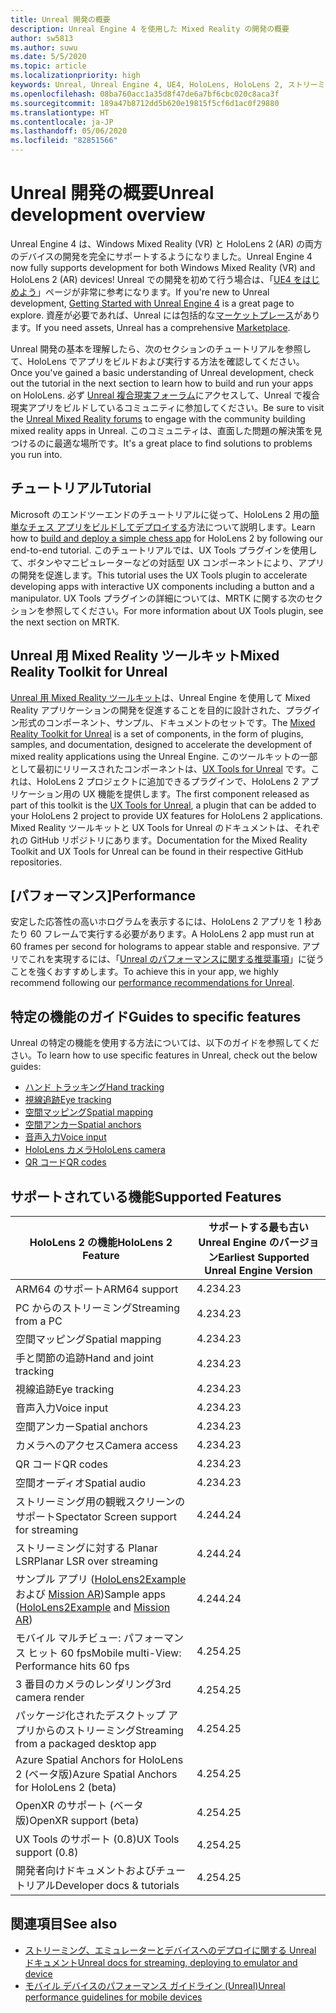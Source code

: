 ```yaml
---
title: Unreal 開発の概要
description: Unreal Engine 4 を使用した Mixed Reality の開発の概要
author: sw5813
ms.author: suwu
ms.date: 5/5/2020
ms.topic: article
ms.localizationpriority: high
keywords: Unreal, Unreal Engine 4, UE4, HoloLens, HoloLens 2, ストリーミング, リモート処理, Mixed Reality, 開発, 入門, 機能, 新しいプロジェクト, エミュレーター, ドキュメント, ガイド, 特徴, ホログラム
ms.openlocfilehash: 08ba760acc1a35d8f47de6a7bf6cbc020c8aca3f
ms.sourcegitcommit: 189a47b8712dd5b620e19815f5cf6d1ac0f29880
ms.translationtype: HT
ms.contentlocale: ja-JP
ms.lasthandoff: 05/06/2020
ms.locfileid: "82851566"
---
```

# <a name="unreal-development-overview"></a><span data-ttu-id="1d36e-104">Unreal 開発の概要</span><span class="sxs-lookup"><span data-stu-id="1d36e-104">Unreal development overview</span></span>

<span data-ttu-id="1d36e-105">Unreal Engine 4 は、Windows Mixed Reality (VR) と HoloLens 2 (AR) の両方のデバイスの開発を完全にサポートするようになりました。</span><span class="sxs-lookup"><span data-stu-id="1d36e-105">Unreal Engine 4 now fully supports development for both Windows Mixed Reality (VR) and HoloLens 2 (AR) devices!</span></span> <span data-ttu-id="1d36e-106">Unreal での開発を初めて行う場合は、「<a href="https://docs.unrealengine.com//GettingStarted/index.html" target="_blank">UE4 をはじめよう</a>」ページが非常に参考になります。</span><span class="sxs-lookup"><span data-stu-id="1d36e-106">If you're new to Unreal development, <a href="https://docs.unrealengine.com//GettingStarted/index.html" target="_blank">Getting Started with Unreal Engine 4</a> is a great page to explore.</span></span> <span data-ttu-id="1d36e-107">資産が必要であれば、Unreal には包括的な<a href="https://www.unrealengine.com/marketplace//store" target="_blank">マーケットプレース</a>があります。</span><span class="sxs-lookup"><span data-stu-id="1d36e-107">If you need assets, Unreal has a comprehensive <a href="https://www.unrealengine.com/marketplace//store" target="_blank">Marketplace</a>.</span></span> 

<span data-ttu-id="1d36e-108">Unreal 開発の基本を理解したら、次のセクションのチュートリアルを参照して、HoloLens でアプリをビルドおよび実行する方法を確認してください。</span><span class="sxs-lookup"><span data-stu-id="1d36e-108">Once you've gained a basic understanding of Unreal development, check out the tutorial in the next section to learn how to build and run your apps on HoloLens.</span></span> <span data-ttu-id="1d36e-109">必ず <a href="https://forums.unrealengine.com/development-discussion/vr-ar-development" target="_blank">Unreal 複合現実フォーラム</a>にアクセスして、Unreal で複合現実アプリをビルドしているコミュニティに参加してください。</span><span class="sxs-lookup"><span data-stu-id="1d36e-109">Be sure to visit the <a href="https://forums.unrealengine.com/development-discussion/vr-ar-development" target="_blank">Unreal Mixed Reality forums</a> to engage with the community building mixed reality apps in Unreal.</span></span> <span data-ttu-id="1d36e-110">このコミュニティは、直面した問題の解決策を見つけるのに最適な場所です。</span><span class="sxs-lookup"><span data-stu-id="1d36e-110">It's a great place to find solutions to problems you run into.</span></span>

## <a name="tutorial"></a><span data-ttu-id="1d36e-111">チュートリアル</span><span class="sxs-lookup"><span data-stu-id="1d36e-111">Tutorial</span></span>

<span data-ttu-id="1d36e-112">Microsoft のエンドツーエンドのチュートリアルに従って、HoloLens 2 用の[簡単なチェス アプリをビルドしてデプロイする](unreal-uxt-ch1.md)方法について説明します。</span><span class="sxs-lookup"><span data-stu-id="1d36e-112">Learn how to [build and deploy a simple chess app](unreal-uxt-ch1.md) for HoloLens 2 by following our end-to-end tutorial.</span></span> <span data-ttu-id="1d36e-113">このチュートリアルでは、UX Tools プラグインを使用して、ボタンやマニピュレーターなどの対話型 UX コンポーネントにより、アプリの開発を促進します。</span><span class="sxs-lookup"><span data-stu-id="1d36e-113">This tutorial uses the UX Tools plugin to accelerate developing apps with interactive UX components including a button and a manipulator.</span></span> <span data-ttu-id="1d36e-114">UX Tools プラグインの詳細については、MRTK に関する次のセクションを参照してください。</span><span class="sxs-lookup"><span data-stu-id="1d36e-114">For more information about UX Tools plugin, see the next section on MRTK.</span></span> 

## <a name="mixed-reality-toolkit-for-unreal"></a><span data-ttu-id="1d36e-115">Unreal 用 Mixed Reality ツールキット</span><span class="sxs-lookup"><span data-stu-id="1d36e-115">Mixed Reality Toolkit for Unreal</span></span>

<span data-ttu-id="1d36e-116">[Unreal 用 Mixed Reality ツールキット](https://github.com/microsoft/MixedRealityToolkit-Unreal)は、Unreal Engine を使用して Mixed Reality アプリケーションの開発を促進することを目的に設計された、プラグイン形式のコンポーネント、サンプル、ドキュメントのセットです。</span><span class="sxs-lookup"><span data-stu-id="1d36e-116">The [Mixed Reality Toolkit for Unreal](https://github.com/microsoft/MixedRealityToolkit-Unreal) is a set of components, in the form of plugins, samples, and documentation, designed to accelerate the development of mixed reality applications using the Unreal Engine.</span></span> <span data-ttu-id="1d36e-117">このツールキットの一部として最初にリリースされたコンポーネントは、[UX Tools for Unreal](https://github.com/microsoft/MixedReality-UXTools-Unreal) です。これは、HoloLens 2 プロジェクトに追加できるプラグインで、HoloLens 2 アプリケーション用の UX 機能を提供します。</span><span class="sxs-lookup"><span data-stu-id="1d36e-117">The first component released as part of this toolkit is the [UX Tools for Unreal](https://github.com/microsoft/MixedReality-UXTools-Unreal), a plugin that can be added to your HoloLens 2 project to provide UX features for HoloLens 2 applications.</span></span> <span data-ttu-id="1d36e-118">Mixed Reality ツールキットと UX Tools for Unreal のドキュメントは、それぞれの GitHub リポジトリにあります。</span><span class="sxs-lookup"><span data-stu-id="1d36e-118">Documentation for the Mixed Reality Toolkit and UX Tools for Unreal can be found in their respective GitHub repositories.</span></span> 

## <a name="performance"></a><span data-ttu-id="1d36e-119">[パフォーマンス]</span><span class="sxs-lookup"><span data-stu-id="1d36e-119">Performance</span></span>

<span data-ttu-id="1d36e-120">安定した応答性の高いホログラムを表示するには、HoloLens 2 アプリを 1 秒あたり 60 フレームで実行する必要があります。</span><span class="sxs-lookup"><span data-stu-id="1d36e-120">A HoloLens 2 app must run at 60 frames per second for holograms to appear stable and responsive.</span></span> <span data-ttu-id="1d36e-121">アプリでこれを実現するには、「[Unreal のパフォーマンスに関する推奨事項](performance-recommendations-for-unreal.md)」に従うことを強くおすすめします。</span><span class="sxs-lookup"><span data-stu-id="1d36e-121">To achieve this in your app, we highly recommend following our [performance recommendations for Unreal](performance-recommendations-for-unreal.md).</span></span> 

## <a name="guides-to-specific-features"></a><span data-ttu-id="1d36e-122">特定の機能のガイド</span><span class="sxs-lookup"><span data-stu-id="1d36e-122">Guides to specific features</span></span>

<span data-ttu-id="1d36e-123">Unreal の特定の機能を使用する方法については、以下のガイドを参照してください。</span><span class="sxs-lookup"><span data-stu-id="1d36e-123">To learn how to use specific features in Unreal, check out the below guides:</span></span> 
* [<span data-ttu-id="1d36e-124">ハンド トラッキング</span><span class="sxs-lookup"><span data-stu-id="1d36e-124">Hand tracking</span></span>](unreal-hand-tracking.md)
* [<span data-ttu-id="1d36e-125">視線追跡</span><span class="sxs-lookup"><span data-stu-id="1d36e-125">Eye tracking</span></span>](unreal-gaze-input.md)
* [<span data-ttu-id="1d36e-126">空間マッピング</span><span class="sxs-lookup"><span data-stu-id="1d36e-126">Spatial mapping</span></span>](unreal-spatial-mapping.md)
* [<span data-ttu-id="1d36e-127">空間アンカー</span><span class="sxs-lookup"><span data-stu-id="1d36e-127">Spatial anchors</span></span>](unreal-spatial-anchors.md)
* [<span data-ttu-id="1d36e-128">音声入力</span><span class="sxs-lookup"><span data-stu-id="1d36e-128">Voice input</span></span>](unreal-voice-input.md)
* [<span data-ttu-id="1d36e-129">HoloLens カメラ</span><span class="sxs-lookup"><span data-stu-id="1d36e-129">HoloLens camera</span></span>](unreal-hololens-camera.md)
* [<span data-ttu-id="1d36e-130">QR コード</span><span class="sxs-lookup"><span data-stu-id="1d36e-130">QR codes</span></span>](unreal-qr-codes.md)

## <a name="supported-features"></a><span data-ttu-id="1d36e-131">サポートされている機能</span><span class="sxs-lookup"><span data-stu-id="1d36e-131">Supported Features</span></span>

| <span data-ttu-id="1d36e-132">HoloLens 2 の機能</span><span class="sxs-lookup"><span data-stu-id="1d36e-132">HoloLens 2 Feature</span></span> | <span data-ttu-id="1d36e-133">サポートする最も古い Unreal Engine のバージョン</span><span class="sxs-lookup"><span data-stu-id="1d36e-133">Earliest Supported Unreal Engine Version</span></span> |
| ----------- | ----------- |
| <span data-ttu-id="1d36e-134">ARM64 のサポート</span><span class="sxs-lookup"><span data-stu-id="1d36e-134">ARM64 support</span></span> | <span data-ttu-id="1d36e-135">4.23</span><span class="sxs-lookup"><span data-stu-id="1d36e-135">4.23</span></span> |
| <span data-ttu-id="1d36e-136">PC からのストリーミング</span><span class="sxs-lookup"><span data-stu-id="1d36e-136">Streaming from a PC</span></span> | <span data-ttu-id="1d36e-137">4.23</span><span class="sxs-lookup"><span data-stu-id="1d36e-137">4.23</span></span> |
| <span data-ttu-id="1d36e-138">空間マッピング</span><span class="sxs-lookup"><span data-stu-id="1d36e-138">Spatial mapping</span></span> | <span data-ttu-id="1d36e-139">4.23</span><span class="sxs-lookup"><span data-stu-id="1d36e-139">4.23</span></span> |
| <span data-ttu-id="1d36e-140">手と関節の追跡</span><span class="sxs-lookup"><span data-stu-id="1d36e-140">Hand and joint tracking</span></span> | <span data-ttu-id="1d36e-141">4.23</span><span class="sxs-lookup"><span data-stu-id="1d36e-141">4.23</span></span> |
| <span data-ttu-id="1d36e-142">視線追跡</span><span class="sxs-lookup"><span data-stu-id="1d36e-142">Eye tracking</span></span> | <span data-ttu-id="1d36e-143">4.23</span><span class="sxs-lookup"><span data-stu-id="1d36e-143">4.23</span></span> |
| <span data-ttu-id="1d36e-144">音声入力</span><span class="sxs-lookup"><span data-stu-id="1d36e-144">Voice input</span></span> | <span data-ttu-id="1d36e-145">4.23</span><span class="sxs-lookup"><span data-stu-id="1d36e-145">4.23</span></span> |
| <span data-ttu-id="1d36e-146">空間アンカー</span><span class="sxs-lookup"><span data-stu-id="1d36e-146">Spatial anchors</span></span> | <span data-ttu-id="1d36e-147">4.23</span><span class="sxs-lookup"><span data-stu-id="1d36e-147">4.23</span></span> |
| <span data-ttu-id="1d36e-148">カメラへのアクセス</span><span class="sxs-lookup"><span data-stu-id="1d36e-148">Camera access</span></span> | <span data-ttu-id="1d36e-149">4.23</span><span class="sxs-lookup"><span data-stu-id="1d36e-149">4.23</span></span> |
| <span data-ttu-id="1d36e-150">QR コード</span><span class="sxs-lookup"><span data-stu-id="1d36e-150">QR codes</span></span> | <span data-ttu-id="1d36e-151">4.23</span><span class="sxs-lookup"><span data-stu-id="1d36e-151">4.23</span></span> |
| <span data-ttu-id="1d36e-152">空間オーディオ</span><span class="sxs-lookup"><span data-stu-id="1d36e-152">Spatial audio</span></span> | <span data-ttu-id="1d36e-153">4.23</span><span class="sxs-lookup"><span data-stu-id="1d36e-153">4.23</span></span> |
| <span data-ttu-id="1d36e-154">ストリーミング用の観戦スクリーンのサポート</span><span class="sxs-lookup"><span data-stu-id="1d36e-154">Spectator Screen support for streaming</span></span> | <span data-ttu-id="1d36e-155">4.24</span><span class="sxs-lookup"><span data-stu-id="1d36e-155">4.24</span></span> |
| <span data-ttu-id="1d36e-156">ストリーミングに対する Planar LSR</span><span class="sxs-lookup"><span data-stu-id="1d36e-156">Planar LSR over streaming</span></span> | <span data-ttu-id="1d36e-157">4.24</span><span class="sxs-lookup"><span data-stu-id="1d36e-157">4.24</span></span> |
| <span data-ttu-id="1d36e-158">サンプル アプリ ([HoloLens2Example](https://github.com/microsoft/MixedReality-Unreal-Samples) および [Mission AR](https://docs.unrealengine.com/en-US/Resources/Showcases/MissionAR/index.html))</span><span class="sxs-lookup"><span data-stu-id="1d36e-158">Sample apps ([HoloLens2Example](https://github.com/microsoft/MixedReality-Unreal-Samples) and [Mission AR](https://docs.unrealengine.com/en-US/Resources/Showcases/MissionAR/index.html))</span></span> | <span data-ttu-id="1d36e-159">4.24</span><span class="sxs-lookup"><span data-stu-id="1d36e-159">4.24</span></span> |
| <span data-ttu-id="1d36e-160">モバイル マルチビュー: パフォーマンス ヒット 60 fps</span><span class="sxs-lookup"><span data-stu-id="1d36e-160">Mobile multi-View: Performance hits 60 fps</span></span> | <span data-ttu-id="1d36e-161">4.25</span><span class="sxs-lookup"><span data-stu-id="1d36e-161">4.25</span></span> |
| <span data-ttu-id="1d36e-162">3 番目のカメラのレンダリング</span><span class="sxs-lookup"><span data-stu-id="1d36e-162">3rd camera render</span></span> | <span data-ttu-id="1d36e-163">4.25</span><span class="sxs-lookup"><span data-stu-id="1d36e-163">4.25</span></span> |
| <span data-ttu-id="1d36e-164">パッケージ化されたデスクトップ アプリからのストリーミング</span><span class="sxs-lookup"><span data-stu-id="1d36e-164">Streaming from a packaged desktop app</span></span> | <span data-ttu-id="1d36e-165">4.25</span><span class="sxs-lookup"><span data-stu-id="1d36e-165">4.25</span></span> |
| <span data-ttu-id="1d36e-166">Azure Spatial Anchors for HoloLens 2 (ベータ版)</span><span class="sxs-lookup"><span data-stu-id="1d36e-166">Azure Spatial Anchors for HoloLens 2 (beta)</span></span> | <span data-ttu-id="1d36e-167">4.25</span><span class="sxs-lookup"><span data-stu-id="1d36e-167">4.25</span></span> |
| <span data-ttu-id="1d36e-168">OpenXR のサポート (ベータ版)</span><span class="sxs-lookup"><span data-stu-id="1d36e-168">OpenXR support (beta)</span></span> | <span data-ttu-id="1d36e-169">4.25</span><span class="sxs-lookup"><span data-stu-id="1d36e-169">4.25</span></span> |
| <span data-ttu-id="1d36e-170">UX Tools のサポート (0.8)</span><span class="sxs-lookup"><span data-stu-id="1d36e-170">UX Tools support (0.8)</span></span> | <span data-ttu-id="1d36e-171">4.25</span><span class="sxs-lookup"><span data-stu-id="1d36e-171">4.25</span></span> |
| <span data-ttu-id="1d36e-172">開発者向けドキュメントおよびチュートリアル</span><span class="sxs-lookup"><span data-stu-id="1d36e-172">Developer docs & tutorials</span></span> | <span data-ttu-id="1d36e-173">4.25</span><span class="sxs-lookup"><span data-stu-id="1d36e-173">4.25</span></span> |

## <a name="see-also"></a><span data-ttu-id="1d36e-174">関連項目</span><span class="sxs-lookup"><span data-stu-id="1d36e-174">See also</span></span>
* <span data-ttu-id="1d36e-175"><a href="https://docs.unrealengine.com//Platforms/AR/HoloLens2/index.html" target="_blank">ストリーミング、エミュレーターとデバイスへのデプロイに関する Unreal ドキュメント</a></span><span class="sxs-lookup"><span data-stu-id="1d36e-175"><a href="https://docs.unrealengine.com//Platforms/AR/HoloLens2/index.html" target="_blank">Unreal docs for streaming, deploying to emulator and device</a></span></span>
* <span data-ttu-id="1d36e-176"><a href="https://docs.unrealengine.com//Platforms/Mobile/Performance/index.html" target="_blank">モバイル デバイスのパフォーマンス ガイドライン (Unreal)</a></span><span class="sxs-lookup"><span data-stu-id="1d36e-176"><a href="https://docs.unrealengine.com//Platforms/Mobile/Performance/index.html" target="_blank">Unreal performance guidelines for mobile devices</a></span></span>
